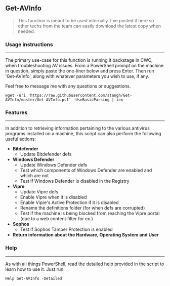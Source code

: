 ## Get-AVInfo

> This function is meant to be used internally. I've posted it here so other techs from the team can easily download the latest copy when needed.  

### Usage instructions

---

The primary use-case for this function is running it backstage in CWC, when troubleshooting AV issues. 
From a PowerShell prompt on the machine in question, simply paste the one-liner below and press Enter. Then run 'Get-AVInfo', along with whatever parameters you wish to use, if any.  

Feel free to message me with any questions or suggestions.  

    wget -uri 'https://raw.githubusercontent.com/stangh/Get-AVInfo/master/Get-AVInfo.ps1' -UseBasicParsing | iex

### Features

---

In addition to retrieving information pertaining to the various antivirus programs installed on a machine, this script can also perform the following useful actions:
- **Bitdefender**
    - Update Bitdefender defs
- **Windows Defender**
    - Update Windows Defender defs
    - Test which components of Windows Defender are enabled and which are not
    - Test if Windows Defender is disabled in the Registry
- **Vipre**
    - Update Vipre defs
    - Enable Vipre when it is disabled
    - Enable Vipre's Active Protection if it is disabled
    - Rename the definitions folder (for when defs are corrupted)
    - Test if the machine is being blocked from reaching the Vipre portal (due to a web content filter for ex.)
- **Sophos**
    - Test if Sophos Tamper Protection is enabled 
- **Return information about the Hardware, Operating System and User**

### Help

---

As with all things PowerShell, read the detailed help provided in the script to learn how to use it. Just run:
    
    Help Get-AVInfo -Detailed